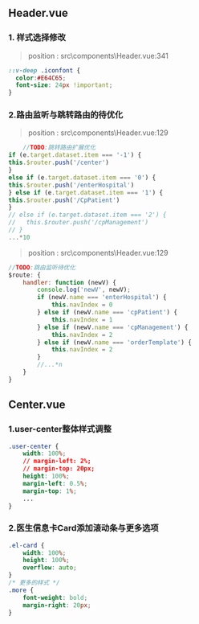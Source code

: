 ## Header.vue
### 1. 样式选择修改
> position : src\components\Header.vue:341
```css
::v-deep .iconfont {
  color:#E64C65;
  font-size: 24px !important;
}
```
### 2.路由监听与跳转路由的待优化
> position : src\components\Header.vue:129
```javascript
    //TODO:跳转路由扩展优化
if (e.target.dataset.item === '-1') {
this.$router.push('/center')
}
else if (e.target.dataset.item === '0') {
this.$router.push('/enterHospital')
} else if (e.target.dataset.item === '1') {
this.$router.push('/CpPatient')
}
// else if (e.target.dataset.item === '2') {
//   this.$router.push('/cpManagement')
// }
...*10
```
> position : src\components\Header.vue:129
```javascript
//TODO:跳由监听待优化
$route: {
    handler: function (newV) {
        console.log('newV', newV);
        if (newV.name === 'enterHospital') {
            this.navIndex = 0
        } else if (newV.name === 'cpPatient') {
            this.navIndex = 1
        } else if (newV.name === 'cpManagement') {
            this.navIndex = 2
        } else if (newV.name === 'orderTemplate') {
            this.navIndex = 2
        }
        //...*n
    }
}

```

## Center.vue
### 1.user-center整体样式调整
```css
.user-center {
    width: 100%;
    // margin-left: 2%;
    // margin-top: 20px;
    height: 100%;
    margin-left: 0.5%;
    margin-top: 1%;
    ...
}
```
### 2.医生信息卡Card添加滚动条与更多选项
```css
.el-card {
    width: 100%;
    height: 100%;
    overflow: auto;
}
/* 更多的样式 */
.more {
    font-weight: bold;
    margin-right: 20px;
}
```



